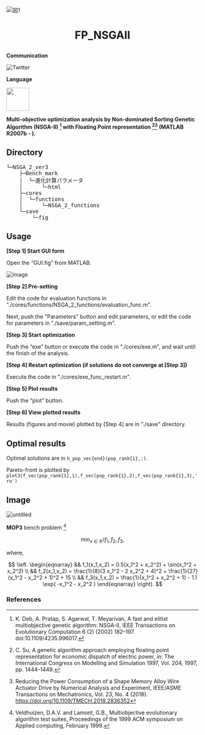 ![図1](https://user-images.githubusercontent.com/114337358/219954099-4fb00380-c782-446b-ada5-273ca26eb07b.png)

# <p align=center>FP_NSGAII</p>

**Communication**

<a style="text-decoration: none" href="https://twitter.com/hogelungfish_" target="_blank">
    <img src="https://img.shields.io/badge/twitter-%40hogelungfish_-1da1f2.svg" alt="Twitter">
</a>
<p>

**Language**
<p>
<img src="https://cdn.jsdelivr.net/gh/devicons/devicon/icons/matlab/matlab-original.svg" width="60"/>
<p>


__Multi-objective optimization analysis by Non-dominated Sorting Genetic Algorithm (NSGA-II) [^1] with Floating Point representation [^2][^4] (MATLAB R2007b - ).__

    
## Directory
<pre>
└─NSGA_2_ver3
    ├─Bench_mark
    │  └─進化計算パラメータ
    │      └─html
    ├─cores
    │  └─functions
    │      └─NSGA_2_functions
    └─save
        └─fig
</pre>

<!---
## Publications

If you use this work in an academic context, please cite the following publication(s):

* Reducing the Power Consumption of a Shape Memory Alloy Wire Actuator Drive by Numerical Analysis and Experiment, IEEE/ASME Transactions on Mechatronics, Vol. 23, No. 4 (2018).  
https://doi.org/10.1109/TMECH.2018.2836352

````
@ARTICLE{8358981,
  author={Yamano, Akio and Shintani, Atsuhiko and Ito, Tomohiro and Nakagawa, Chihiro},
  journal={IEEE/ASME Transactions on Mechatronics}, 
  title={Reducing the Power Consumption of a Shape Memory Alloy Wire Actuator Drive by Numerical Analysis and Experiment}, 
  year={2018},
  volume={23},
  number={4},
  pages={1854-1865},
  doi={10.1109/TMECH.2018.2836352}
}
````
-->    
    
## Usage


__[Step 1] Start GUI form__

Open the “GUI.fig” from MATLAB.

![image](https://github.com/KRproject-tech/FreeSurface_Vortex_Sheet_Model/assets/114337358/1ec9b2fd-6ca4-4a68-bffa-2ccf86901921)


__[Step 2] Pre-setting__

Edit the code for evaluation functions in "./cores/functions/NSGA_2_functions/evaluation_func.m".

Next, push the "Parameters" button and edit parameters, or edit the code for parameters in "./save/param_setting.m".

__[Step 3] Start optimization__

Push the “exe” button or execute the code in "./cores/exe.m", and wait until the finish of the analysis.

__[Step 4] Restart optimization (if solutions do not converge at [Step 3])__

Execute the code in "./cores/exe_func_restart.m".

__[Step 5] Plot results__

Push the “plot” button.
    
__[Step 6] View plotted results__

Results (figures and movie) plotted by [Step 4] are in "./save" directory.



## Optimal results

Optimal solutions are in `h_pop_vec{end}(pop_rank{1},:)`.

Pareto-front is plotted by `plot3(f_vec(pop_rank{1},1),f_vec(pop_rank{1},2),f_vec(pop_rank{1},3),'ro')`

## Image

![untitled](https://user-images.githubusercontent.com/114337358/192941614-b21db790-023d-4ea5-b123-1c01fb182c7b.png)

__MOP3__ bench problem [^3]

$$
\min_{x \in \mathbb{R}^2} f_1, f_2, f_3, 
$$

where,

$$ 
\left.
\begin{eqnarray}
&& f_1(x_1,x_2) = 0.5(x_1^2 + x_2^2) + \sin(x_1^2 + x_2^2) \\
&& f_2(x_1,x_2) = \frac{1}{8}(3 x_1^2 - 2 x_2^2 + 4)^2 + \frac{1}{27}(x_1^2 - x_2^2 + 1)^2 + 15 \\
&& f_3(x_1,x_2) = \frac{1}{x_1^2 + x_2^2 + 1} - 1.1 \exp( -x_1^2 - x_2^2 )
\end{eqnarray}
\right).
$$

### References
[^1]: K. Deb, A. Pratap, S. Agarwal, T. Meyarivan, A fast and elitist multiobjective genetic algorithm: NSGA-II, IEEE Transactions on Evolutionary Computation 6 (2) (2002) 182–197. doi:10.1109/4235.996017.

[^2]: C. Su, A genetic algorithm approach employing floating point representation for economic dispatch of electric power, in: The International Congress on Modelling and Simulation 1997, Vol. 204, 1997, pp. 1444–1449.

[^3]: Veldhuizen, D.A.V. and Lamont, G.B., Multiobjective evolutionary algorithm test suites, Proceedings of the 1999 ACM symposium on Applied computing, February 1999.

[^4]: Reducing the Power Consumption of a Shape Memory Alloy Wire Actuator Drive by Numerical Analysis and Experiment, IEEE/ASME Transactions on Mechatronics, Vol. 23, No. 4 (2018).  
https://doi.org/10.1109/TMECH.2018.2836352

